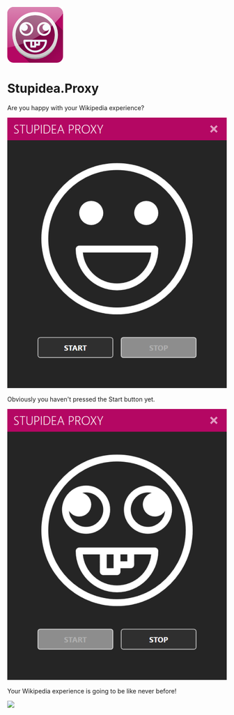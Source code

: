 ![](docs/icon.png)

# Stupidea.Proxy

Are you happy with your Wikipedia experience?

![](docs/happy.png)

Obviously you haven't pressed the Start button yet.

![](docs/goofy.png)

Your Wikipedia experience is going to be like never before!

![](docs/demo.gif)